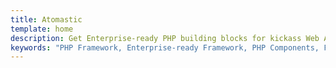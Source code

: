```yaml
---
title: Atomastic
template: home
description: Get Enterprise-ready PHP building blocks for kickass Web Applications.
keywords: "PHP Framework, Enterprise-ready Framework, PHP Components, Framework, PHP"
---
```

